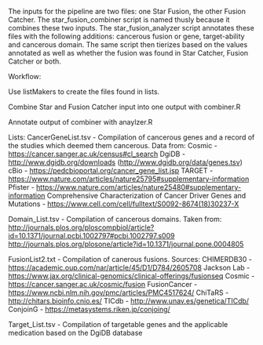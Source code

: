 The inputs for the pipeline are two files: one Star Fusion, the other Fusion Catcher. The star_fusion_combiner script is named thusly because it combines these two inputs. The star_fusion_analyzer script annotates these files with the following additions: cancerous fusion or gene, target-ability and cancerous domain. The same script then tierizes based on the values annotated as well as whether the fusion was found in Star Catcher, Fusion Catcher or both. 

Workflow:

Use listMakers to create the files found in lists.

Combine Star and Fusion Catcher input into one output with combiner.R

Annotate output of combiner with anaylzer.R

Lists:
CancerGeneList.tsv - Compilation of cancerous genes and a record of the studies which deemed them cancerous.
Data from:
Cosmic - https://cancer.sanger.ac.uk/census#cl_search
DgiDB -  http://www.dgidb.org/downloads (http://www.dgidb.org/data/genes.tsv)
cBio - https://pedcbioportal.org/cancer_gene_list.jsp
TARGET - https://www.nature.com/articles/nature25795#supplementary-information
Pfister - https://www.nature.com/articles/nature25480#supplementary-information
Comprehensive Characterization of Cancer Driver Genes and Mutations - https://www.cell.com/cell/fulltext/S0092-8674(18)30237-X


Domain_List.tsv - Compilation of cancerous domains.
Taken from:
http://journals.plos.org/ploscompbiol/article?id=10.1371/journal.pcbi.1002797#pcbi.1002797.s009
http://journals.plos.org/plosone/article?id=10.1371/journal.pone.0004805

FusionList2.txt - Compilation of canerous fusions.
Sources:
CHIMERDB30 - https://academic.oup.com/nar/article/45/D1/D784/2605708
Jackson Lab - https://www.jax.org/clinical-genomics/clinical-offerings/fusionseq
Cosmic - https://cancer.sanger.ac.uk/cosmic/fusion
FusionCancer - https://www.ncbi.nlm.nih.gov/pmc/articles/PMC4517624/
ChiTaRS - http://chitars.bioinfo.cnio.es/
TICdb - http://www.unav.es/genetica/TICdb/
ConjoinG - https://metasystems.riken.jp/conjoing/

Target_List.tsv - Compilation of targetable genes and the applicable medication based on the DgiDB database

